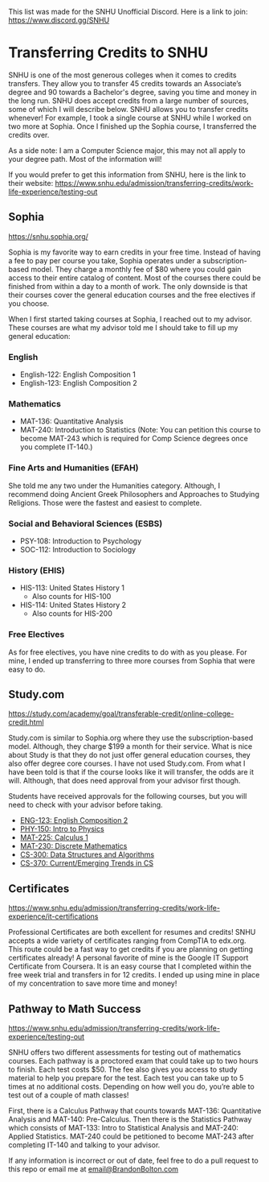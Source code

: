This list was made for the SNHU Unofficial Discord. Here is a link to join: https://www.discord.gg/SNHU

# Transferring Credits to SNHU

SNHU is one of the most generous colleges when it comes to credits transfers. They allow you to transfer 45 credits towards an Associate’s degree and 90 towards a Bachelor's degree, saving you time and money in the long run. SNHU does accept credits from a large number of sources, some of which I will describe below. SNHU allows you to transfer credits whenever! For example, I took a single course at SNHU while I worked on two more at Sophia. Once I finished up the Sophia course, I transferred the credits over.

As a side note: I am a Computer Science major, this may not all apply to your degree path. Most of the information will!

If you would prefer to get this information from SNHU, here is the link to their website: <https://www.snhu.edu/admission/transferring-credits/work-life-experience/testing-out>

## Sophia

<https://snhu.sophia.org/>

Sophia is my favorite way to earn credits in your free time. Instead of having a fee to pay per course you take, Sophia operates under a subscription-based model. They charge a monthly fee of $80 where you could gain access to their entire catalog of content. Most of the courses there could be finished from within a day to a month of work. The only downside is that their courses cover the general education courses and the free electives if you choose.

When I first started taking courses at Sophia, I reached out to my advisor. These courses are what my advisor told me I should take to fill up my general education:

### English

* English-122: English Composition 1
* English-123: English Composition 2

### Mathematics

* MAT-136: Quantitative Analysis
* MAT-240: Introduction to Statistics (Note: You can petition this course to become MAT-243 which is required for Comp Science degrees once you complete IT-140.)

### Fine Arts and Humanities (EFAH)

She told me any two under the Humanities category. Although, I recommend doing Ancient Greek Philosophers and Approaches to Studying Religions. Those were the fastest and easiest to complete.

### Social and Behavioral Sciences (ESBS)

* PSY-108: Introduction to Psychology
* SOC-112: Introduction to Sociology

### History (EHIS)

* HIS-113: United States History 1
  * Also counts for HIS-100
* HIS-114: United States History 2
  * Also counts for HIS-200

### Free Electives

As for free electives, you have nine credits to do with as you please. For mine, I ended up transferring to three more courses from Sophia that were easy to do.

## Study.com

<https://study.com/academy/goal/transferable-credit/online-college-credit.html>

Study.com is similar to Sophia.org where they use the subscription-based model. Although, they charge $199 a month for their service. What is nice about Study is that they do not just offer general education courses, they also offer degree core courses. I have not used Study.com. From what I have been told is that if the course looks like it will transfer, the odds are it will. Although, that does need approval from your advisor first though.

Students have received approvals for the following courses, but you will need to check with your advisor before taking.

* [ENG-123: English Composition 2](https://study.com/academy/course/english-205-english-composition-ii.html)
* [PHY-150: Intro to Physics](https://study.com/academy/course/physics-111-physics-i.html)
* [MAT-225: Calculus 1](https://study.com/academy/course/calculus.html)
* [MAT-230: Discrete Mathematics](https://study.com/academy/course/math-108-discrete-mathematics.html)
* [CS-300: Data Structures and Algorithms](https://study.com/academy/course/computer-science-201-data-structures.html)
* [CS-370: Current/Emerging Trends in CS](https://study.com/academy/course/computer-science-310-current-trends-in-computer-science-it.html)

## Certificates

<https://www.snhu.edu/admission/transferring-credits/work-life-experience/it-certifications>

Professional Certificates are both excellent for resumes and credits! SNHU accepts a wide variety of certificates ranging from CompTIA to edx.org. This route could be a fast way to get credits if you are planning on getting certificates already! A personal favorite of mine is the Google IT Support Certificate from Coursera. It is an easy course that I completed within the free week trial and transfers in for 12 credits. I ended up using mine in place of my concentration to save more time and money!

## Pathway to Math Success

<https://www.snhu.edu/admission/transferring-credits/work-life-experience/testing-out>

SNHU offers two different assessments for testing out of mathematics courses. Each pathway is a proctored exam that could take up to two hours to finish. Each test costs $50. The fee also gives you access to study material to help you prepare for the test. Each test you can take up to 5 times at no additional costs. Depending on how well you do, you’re able to test out of a couple of math classes!

First, there is a Calculus Pathway that counts towards MAT-136: Quantitative Analysis and MAT-140: Pre-Calculus. Then there is the Statistics Pathway which consists of MAT-133: Intro to Statistical Analysis and MAT-240: Applied Statistics. MAT-240 could be petitioned to become MAT-243 after completing IT-140 and talking to your advisor.

If any information is incorrect or out of date, feel free to do a pull request to this repo or email me at email@BrandonBolton.com
